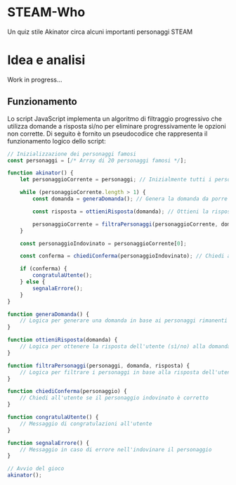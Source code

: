 # STEAM-Who
Un quiz stile Akinator circa alcuni importanti personaggi STEAM

# Idea e analisi
Work in progress...

## Funzionamento
Lo script JavaScript implementa un algoritmo di filtraggio progressivo che utilizza domande a risposta sì/no per eliminare progressivamente le opzioni non corrette. Di seguito è fornito un pseudocodice che rappresenta il funzionamento logico dello script:

```javascript
// Inizializzazione dei personaggi famosi
const personaggi = [/* Array di 20 personaggi famosi */];

function akinator() {
    let personaggioCorrente = personaggi; // Inizialmente tutti i personaggi sono opzioni valide

    while (personaggioCorrente.length > 1) {
        const domanda = generaDomanda(); // Genera la domanda da porre all'utente

        const risposta = ottieniRisposta(domanda); // Ottieni la risposta dell'utente (sì/no)

        personaggioCorrente = filtraPersonaggi(personaggioCorrente, domanda, risposta);
    }

    const personaggioIndovinato = personaggioCorrente[0];

    const conferma = chiediConferma(personaggioIndovinato); // Chiedi all'utente se il personaggio indovinato è corretto

    if (conferma) {
        congratulaUtente();
    } else {
        segnalaErrore();
    }
}

function generaDomanda() {
    // Logica per generare una domanda in base ai personaggi rimanenti
}

function ottieniRisposta(domanda) {
    // Logica per ottenere la risposta dell'utente (sì/no) alla domanda
}

function filtraPersonaggi(personaggi, domanda, risposta) {
    // Logica per filtrare i personaggi in base alla risposta dell'utente
}

function chiediConferma(personaggio) {
    // Chiedi all'utente se il personaggio indovinato è corretto
}

function congratulaUtente() {
    // Messaggio di congratulazioni all'utente
}

function segnalaErrore() {
    // Messaggio in caso di errore nell'indovinare il personaggio
}

// Avvio del gioco
akinator();
